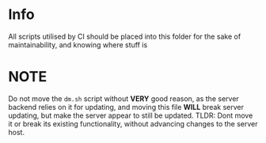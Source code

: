 # Info

All scripts utilised by CI should be placed into this folder for the sake of maintainability, and knowing where stuff is

# NOTE
Do not move the `dm.sh` script without **VERY** good reason, as the server backend relies on it for updating, and moving this file **WILL** break server updating, but make the server appear to still be updated. TLDR: Dont move it or break its existing functionality, without advancing changes to the server host.
